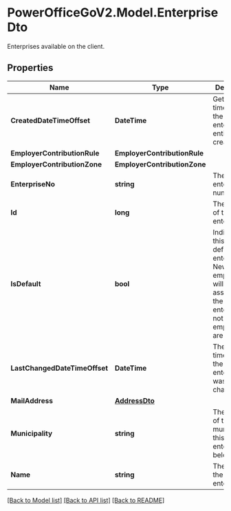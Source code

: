 # PowerOfficeGoV2.Model.EnterpriseDto
Enterprises available on the client.

## Properties

Name | Type | Description | Notes
------------ | ------------- | ------------- | -------------
**CreatedDateTimeOffset** | **DateTime** | Gets the timestamp the enterprise entity was created. | [optional] [readonly] 
**EmployerContributionRule** | **EmployerContributionRule** |  | [optional] 
**EmployerContributionZone** | **EmployerContributionZone** |  | [optional] 
**EnterpriseNo** | **string** | The enterprise number. | [optional] [readonly] 
**Id** | **long** | The identifier of the enterprise. | [optional] [readonly] 
**IsDefault** | **bool** | Indicates if this is the default enterprise.  New employments will be assigned to the default enterprise if not set when employments are created | [optional] [readonly] 
**LastChangedDateTimeOffset** | **DateTime** | The timestamp the enterprise was last changed. | [optional] [readonly] 
**MailAddress** | [**AddressDto**](AddressDto.md) |  | [optional] 
**Municipality** | **string** | The number of the municipality this enterprise belong to. | [optional] [readonly] 
**Name** | **string** | The name of the enterprise. | [optional] [readonly] 

[[Back to Model list]](../../README.md#documentation-for-models) [[Back to API list]](../../README.md#documentation-for-api-endpoints) [[Back to README]](../../README.md)

